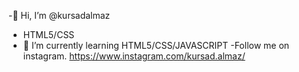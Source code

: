 -👋 Hi, I’m @kursadalmaz
- HTML5/CSS
- 🌱 I’m currently learning HTML5/CSS/JAVASCRIPT
-Follow me on instagram.
https://www.instagram.com/kursad.almaz/ 
